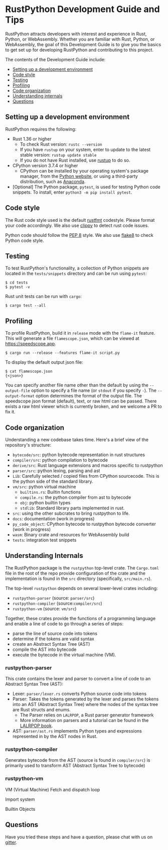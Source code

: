 # RustPython Development Guide and Tips

RustPython attracts developers with interest and experience in Rust, Python,
or WebAssembly. Whether you are familiar with Rust, Python, or 
WebAssembly, the goal of this Development Guide is to give you the basics to
get set up for developing RustPython and contributing to this project. 

The contents of the Development Guide include:

- [Setting up a development environment](#setting-up-a-development-environment)
- [Code style](#code-style)
- [Testing](#testing)
- [Profiling](#profiling)
- [Code organization](#code-organization)
- [Understanding internals](#understanding-internals)
- [Questions](#questions)

## Setting up a development environment

RustPython requires the following:

- Rust 1.36 or higher
    - To check Rust version: `rustc --version` 
    - If you have `rustup` on your system, enter to update to the latest
      stable version: `rustup update stable`
    - If you do not have Rust installed, use [rustup](https://rustup.rs/) to
      do so.
- CPython version 3.7.4 or higher
    - CPython can be installed by your operating system's package manager,
      from the [Python website](https://www.python.org/downloads/), or
      using a third-party distribution, such as 
      [Anaconda](https://www.anaconda.com/distribution/).
- [Optional] The Python package, `pytest`, is used for testing Python code
  snippets. To install, enter `python3 -m pip install pytest`.

## Code style

The Rust code style used is the default
[rustfmt](https://github.com/rust-lang/rustfmt) codestyle. Please format your
code accordingly. We also use [clippy](https://github.com/rust-lang/rust-clippy)
to detect rust code issues. 

Python code should follow the 
[PEP 8](https://www.python.org/dev/peps/pep-0008/) style. We also use
[flake8](http://flake8.pycqa.org/en/latest/) to check Python code style.

## Testing

To test RustPython's functionality, a collection of Python snippets are located
in the `tests/snippets` directory and can be run using `pytest`:

```shell
$ cd tests
$ pytest -v
```

Rust unit tests can be run with `cargo`:

```shell
$ cargo test --all
```

## Profiling

To profile RustPython, build it in `release` mode with the `flame-it` feature.
This will generate a file `flamescope.json`, which can be viewed at
https://speedscope.app.

```shell
$ cargo run --release --features flame-it script.py
```

To display the default output json file:

```shell
$ cat flamescope.json
{<json>}
```

You can specify another file name other than the default by using the
`--output-file` option to specify a file name (or `stdout` if you specify `-`).
The `--output-format` option determines the format of the output file.
The speedscope json format (default), text, or raw html can be passed. There
exists a raw html viewer which is currently broken, and we welcome a PR to fix it.

## Code organization

Understanding a new codebase takes time. Here's a brief view of the
repository's structure:

- `bytecode/src`: python bytecode representation in rust structures
- `compiler/src`: python compilation to bytecode
- `derive/src`: Rust language extensions and macros specific to rustpython
- `parser/src`: python lexing, parsing and ast
- `Lib`: Carefully selected / copied files from CPython sourcecode. This is
   the python side of the standard library.
- `vm/src`: python virtual machine
  - `builtins.rs`: Builtin functions
  - `compile.rs`: the python compiler from ast to bytecode
  - `obj`: python builtin types
  - `stdlib`: Standard library parts implemented in rust.
- `src`: using the other subcrates to bring rustpython to life.
- `docs`: documentation (work in progress)
- `py_code_object`: CPython bytecode to rustpython bytecode converter (work in
  progress)
- `wasm`: Binary crate and resources for WebAssembly build
- `tests`: integration test snippets

## Understanding Internals

The RustPython package is the `rustpython` top-level crate. The `Cargo.toml`
file in the root of the repo provide configuration of the crate and the
implementation is found in the `src` directory (specifically, 
`src/main.rs`).

The top-level `rustpython` depends on several lower-level crates including:

- `rustpython-parser` (source: `parser/src`)
- `rustpython-compiler` (source:`compiler/src`) 
- `rustpython-vm` (source: `vm/src`)

Together, these crates provide the functions of a programming language and
enable a line of code to go through a series of steps:

- parse the line of source code into tokens
- determine if the tokens are valid syntax
- create an Abstract Syntax Tree (AST)
- compile the AST into bytecode
- execute the bytecode in the virtual machine (VM).

### rustpython-parser

This crate contains the lexer and parser to convert a line of code to
an Abstract Syntax Tree (AST):
- Lexer: `parser/lexer.rs` converts Python source code into tokens
- Parser: Takes the tokens generated by the lexer and parses the tokens
  into an AST (Abstract Syntax Tree) where the nodes of the syntax tree
  are Rust structs and enums.
  - The Parser relies on `LALRPOP`, a Rust parser generator framework
  - More information on parsers and a tutorial can be found in the 
    [LALRPOP book](https://lalrpop.github.io/lalrpop/README.html).
- AST: `parser/ast.rs` implements Python types and expressions
  represented in by the AST nodes in Rust.

### rustpython-compiler

Generates bytecode from the AST
(source is found in `compiler/src`) is primarily used to transform AST (Abstract Syntax Tree to bytecode)

### rustpython-vm

VM (Virtual Machine)
Fetch and dispatch loop

Import system

Builtin Objects

## Questions

Have you tried these steps and have a question, please chat with us on
[gitter](https://gitter.im/rustpython/Lobby).
